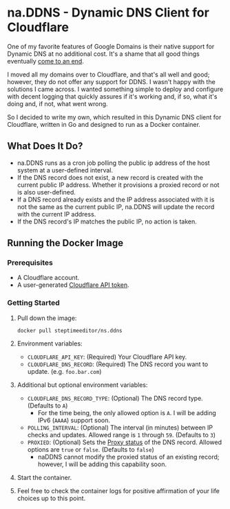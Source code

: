 # na.DDNS - Dynamic DNS Client for Cloudflare

One of my favorite features of Google Domains is their native support for Dynamic DNS at no additional cost. It's a shame that all good things eventually [come to an end](https://www.theverge.com/2023/6/16/23763340/google-domains-sunset-sell-squarespace).

I moved all my domains over to Cloudflare, and that's all well and good; however, they do not offer any support for DDNS. I wasn't happy with the solutions I came across. I wanted something simple to deploy and configure with decent logging that quickly assures if it's working and, if so, what it's doing and, if not, what went wrong. 

So I decided to write my own, which resulted in this Dynamic DNS client for Cloudflare, written in Go and designed to run as a Docker container.

## What Does It Do?

* na.DDNS runs as a cron job polling the public ip address of the host system at a user-defined interval.
* If the DNS record does not exist, a new record is created with the current public IP address. Whether it provisions a proxied record or not is also user-defined. 
* If a DNS record already exists and the IP address associated with it is not the same as the current public IP, na.DDNS will update the record with the current IP address.
* If the DNS record's IP matches the public IP, no action is taken.

## Running the Docker Image
### Prerequisites
* A Cloudflare account.
* A user-generated [Cloudflare API token](https://developers.cloudflare.com/fundamentals/api/get-started/create-token/).

### Getting Started
1. Pull down the image:
     ```shell
     docker pull steptimeeditor/ns.ddns
     ```
2. Environment variables:
   * `CLOUDFLARE_API_KEY`: (Required) Your Cloudflare API key.
   * `CLOUDFLARE_DNS_RECORD`: (Required) The DNS record you want to update. (e.g. `foo.bar.com`)

3. Additional but optional environment variables:
   * `CLOUDFLARE_DNS_RECORD_TYPE`: (Optional) The DNS record type. (Defaults to `A`)
     * For the time being, the only allowed option is `A`. I will be adding IPv6 (`AAAA`) support soon.
   * `POLLING_INTERVAL`: (Optional) The interval (in minutes) between IP checks and updates. Allowed range is `1` through `59`. (Defaults to `3`)
   * `PROXIED`: (Optional) Sets the [Proxy status](https://developers.cloudflare.com/dns/manage-dns-records/reference/proxied-dns-records/) of the DNS record. Allowed options are `true` or `false`. (Defaults to `false`)
     * naDDNS cannot modify the proxied status of an existing record; however, I will be adding this capability soon.

4. Start the container.
5. Feel free to check the container logs for positive affirmation of your life choices up to this point.

